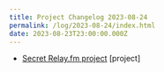 ```yaml
---
title: Project Changelog 2023-08-24
permalink: /log/2023-08-24/index.html
date: 2023-08-23T23:00:00.000Z
---
```


- [Secret Relay.fm project](https://relay.fm) [project] 